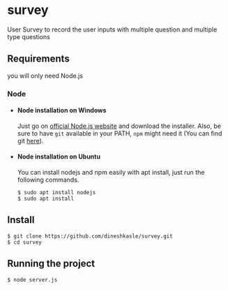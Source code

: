 # survey
User Survey to record the user inputs with multiple question and multiple type questions

## Requirements

you will only need Node.js


### Node
- #### Node installation on Windows

  Just go on [official Node.js website](https://nodejs.org/) and download the installer.
Also, be sure to have `git` available in your PATH, `npm` might need it (You can find git [here](https://git-scm.com/)).

- #### Node installation on Ubuntu

  You can install nodejs and npm easily with apt install, just run the following commands.

      $ sudo apt install nodejs
      $ sudo apt install 
      
 ## Install

    $ git clone https://github.com/dineshkasle/survey.git
    $ cd survey     
      
## Running the project

    $ node server.js

